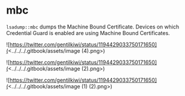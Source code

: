 # mbc

`lsadump::mbc` dumps the Machine Bound Certificate. Devices on which Credential Guard is enabled are using Machine Bound Certificates.

![https://twitter.com/gentilkiwi/status/1194429033750171650](<../../../.gitbook/assets/image (4).png>)

![https://twitter.com/gentilkiwi/status/1194429033750171650](<../../../.gitbook/assets/image (2).png>)

![https://twitter.com/gentilkiwi/status/1194429033750171650](<../../../.gitbook/assets/image (1) (2).png>)
